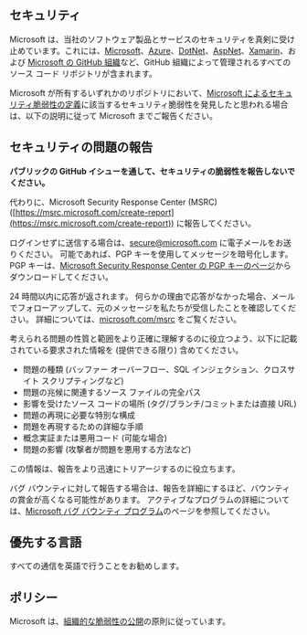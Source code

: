 <!-- BEGIN MICROSOFT SECURITY.MD V0.0.3 BLOCK -->

## <a name="security"></a>セキュリティ

Microsoft は、当社のソフトウェア製品とサービスのセキュリティを真剣に受け止めています。これには、[Microsoft](https://github.com/Microsoft)、[Azure](https://github.com/Azure)、[DotNet](https://github.com/dotnet)、[AspNet](https://github.com/aspnet)、[Xamarin](https://github.com/xamarin)、および [Microsoft の GitHub 組織](https://opensource.microsoft.com/)など、GitHub 組織によって管理されるすべてのソース コード リポジトリが含まれます。

Microsoft が所有するいずれかのリポジトリにおいて、[Microsoft によるセキュリティ脆弱性の定義](https://docs.microsoft.com/en-us/previous-versions/tn-archive/cc751383(v=technet.10))に該当するセキュリティ脆弱性を発見したと思われる場合は、以下の説明に従って Microsoft までご報告ください。

## <a name="reporting-security-issues"></a>セキュリティの問題の報告

**パブリックの GitHub イシューを通して、セキュリティの脆弱性を報告しないでください。**

代わりに、Microsoft Security Response Center (MSRC) ([https://msrc.microsoft.com/create-report](https://msrc.microsoft.com/create-report)) に報告してください。

ログインせずに送信する場合は、[secure@microsoft.com](mailto:secure@microsoft.com) に電子メールをお送りください。  可能であれば、PGP キーを使用してメッセージを暗号化します。PGP キーは、[Microsoft Security Response Center の PGP キーのページ](https://www.microsoft.com/en-us/msrc/pgp-key-msrc)からダウンロードしてください。

24 時間以内に応答が返されます。 何らかの理由で応答がなかった場合、メールでフォローアップして、元のメッセージを私たちが受信したことを確認してください。 詳細については、[microsoft.com/msrc](https://www.microsoft.com/msrc) をご覧ください。

考えられる問題の性質と範囲をより正確に理解するのに役立つよう、以下に記載されている要求された情報を (提供できる限り) 含めてください。

  * 問題の種類 (バッファー オーバーフロー、SQL インジェクション、クロスサイト スクリプティングなど)
  * 問題の兆候に関連するソース ファイルの完全パス
  * 影響を受けたソース コードの場所 (タグ/ブランチ/コミットまたは直接 URL)
  * 問題の再現に必要な特別な構成
  * 問題を再現するための詳細な手順
  * 概念実証または悪用コード (可能な場合)
  * 問題の影響 (攻撃者が問題を悪用する方法など)

この情報は、報告をより迅速にトリアージするのに役立ちます。

バグ バウンティに対して報告する場合は、報告を詳細にするほど、バウンティの賞金が高くなる可能性があります。 アクティブなプログラムの詳細については、[Microsoft バグ バウンティ プログラム](https://microsoft.com/msrc/bounty)のページを参照してください。

## <a name="preferred-languages"></a>優先する言語

すべての通信を英語で行うことをお勧めします。

## <a name="policy"></a>ポリシー

Microsoft は、[組織的な脆弱性の公開](https://www.microsoft.com/en-us/msrc/cvd)の原則に従っています。

<!-- END MICROSOFT SECURITY.MD BLOCK -->
